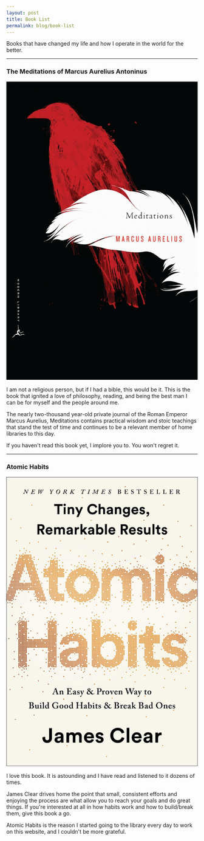 ```yaml
---
layout: post
title: Book List
permalink: blog/book-list
---
```

Books that have changed my life and how I operate in the world for the better.
<!--more-->

---

### The Meditations of Marcus Aurelius Antoninus
![Meditations](/assets/images/meditations.jpg)

I am not a religious person, but if I had a bible, this would be it. This is the book that ignited a love of philosophy, reading, and being the best man I can be for myself and the people around me.

The nearly two-thousand year-old private journal of the Roman Emperor Marcus Aurelius, Meditations contains practical wisdom and stoic teachings that stand the test of time and continues to be a relevant member of home libraries to this day.

If you haven't read this book yet, I implore you to. You won't regret it.

---

### Atomic Habits
![Atomic Habits](/assets/images/atomic-habits.jpg)

I love this book. It is astounding and I have read and listened to it dozens of times.

James Clear drives home the point that small, consistent efforts and enjoying the process are what allow you to reach your goals and do great things. If you're interested at all in how habits work and how to build/break them, give this book a go.

Atomic Habits is the reason I started going to the library every day to work on this website, and I couldn't be more grateful.
